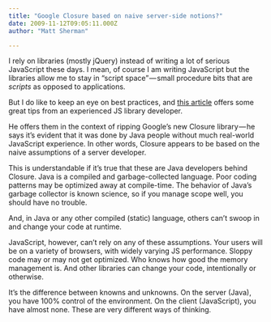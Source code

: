 ```yaml
---
title: "Google Closure based on naive server-side notions?"
date: 2009-11-12T09:05:11.000Z
author: "Matt Sherman"

---
```


I rely on libraries (mostly jQuery) instead of writing a lot of serious JavaScript these days. I mean, of course I am writing JavaScript but the libraries allow me to stay in “script space” — small procedure bits that are _scripts_ as opposed to applications.

But I do like to keep an eye on best practices, and [this article](http://www.sitepoint.com/blogs/2009/11/12/google-closure-how-not-to-write-javascript/) offers some great tips from an experienced JS library developer.

He offers them in the context of ripping Google’s new Closure library — he says it’s evident that it was done by Java people without much real-world JavaScript experience. In other words, Closure appears to be based on the naive assumptions of a server developer.

This is understandable if it’s true that these are Java developers behind Closure. Java is a compiled and garbage-collected language. Poor coding patterns may be optimized away at compile-time. The behavior of Java’s garbage collector is known science, so if you manage scope well, you should have no trouble.

And, in Java or any other compiled (static) language, others can’t swoop in and change your code at runtime.

JavaScript, however, can’t rely on any of these assumptions. Your users will be on a variety of browsers, with widely varying JS performance. Sloppy code may or may not get optimized. Who knows how good the memory management is. And other libraries can change your code, intentionally or otherwise.

It’s the difference between knowns and unknowns. On the server (Java), you have 100% control of the environment. On the client (JavaScript), you have almost none. These are very different ways of thinking.
